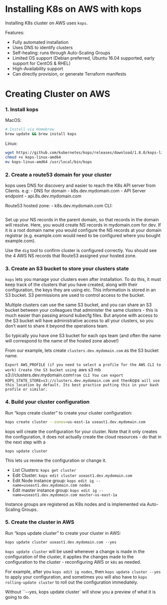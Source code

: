 # Installing K8s on AWS with kops

Installing K8s cluster on AWS uses `kops`.

Features:
- Fully automated installation
- Uses DNS to identify clusters
- Self-healing: runs through Auto-Scaling Groups
- Limited OS support (Debian preferred, Ubuntu 16.04 supported, early support for CentOS & RHEL)
- High-Availability support
- Can directly provision, or generate Terraform manifests

# Creating Cluster on AWS

### 1. Install kops

MacOS:

```bash
# Install via Homebrew
brew update && brew install kops
```

Linux:

```bash
wget https://github.com/kubernetes/kops/releases/download/1.8.0/kops-linux-amd64
chmod +x kops-linux-amd64
mv kops-linux-amd64 /usr/local/bin/kops
```

### 2. Create a route53 domain for your cluster

kops uses DNS for discovery and easier to reach the K8s API server from Clients.
e.g: - DNS for domain - k8s.dev.mydomain.com
     - API Server endpoint - api.8s.dev.mydomain.com

Route53 hosted zone: - k8s.dev.mydomain.com
CLI:
```aws route53 create-hosted-zone --name dev.mydomain.com --caller-reference 1
```
Set up your NS records in the parent domain, so that records in the domain will resolve. Here, you would create NS records in mydomain.com for dev. If it is a root domain name you would configure the NS records at your domain registrar (e.g. example.com would need to be configured where you bought example.com).

Use the `dig` tool to confirm cluster is configured correctly. You should see the 4 AWS NS records that Route53 assigned your hosted zone.

### 3. Create an S3 bucket to store your clusters state

`kops` lets you manage your clusters even after installation. To do this, it must keep track of the clusters that you have created, along with their configuration, the keys they are using etc. This information is stored in an S3 bucket. S3 permissions are used to control access to the bucket.

Multiple clusters can use the same S3 bucket, and you can share an S3 bucket between your colleagues that administer the same clusters - this is much easier than passing around kubecfg files. But anyone with access to the S3 bucket will have administrative access to all your clusters, so you don’t want to share it beyond the operations team.

So typically you have one S3 bucket for each ops team (and often the name will correspond to the name of the hosted zone above!)

From our example, lets create `clusters.dev.mydomain.com` as the S3 bucket name.

`Export AWS_PROFILE (if you need to select a profile for the AWS CLI to work)
Create the S3 bucket using `aws s3 mb s3://clusters.dev.mydomain.com` from CLI
You can export KOPS_STATE_STORE=s3://clusters.dev.mydomain.com and then `kops` will use this location by default. Its best practice putting this in your bash profile or similar.`

### 4. Build your cluster configuration

Run “kops create cluster” to create your cluster configuration:
```bash
kops create cluster --zones=us-east-1a useast1.dev.mydomain.com
```
kops will create the configuration for your cluster. Note that it only creates the configuration, it does not actually create the cloud resources - do that in the next step with a
```
kops update cluster
```
This lets us review the configuration or change it.

- List Clusters: `kops get cluster`
- Edit Cluster: `kops edit cluster useast1.dev.mydomain.com`
- Edit Node instance group: `kops edit ig --name=useast1.dev.mydomain.com nodes`
- Edit master instance group: `kops edit ig --name=useast1.dev.mydomain.com master-us-east-1a`

Instance groups are registered as K8s nodes and is implemented via Auto-Scaling Groups.

### 5. Create the cluster in AWS

Run “kops update cluster” to create your cluster in AWS:

```
kops update cluster useast1.dev.mydomain.com --yes
```
`kops update cluster` will be used whenever a change is made in the configuration of the cluster, it applies the changes  made to the configuration to the cluster - reconfiguring AWS or `k8s` as needed.

For example, after you `kops edit ig nodes`, then `kops update cluster --yes` to apply your configuration, and sometimes you will also have to `kops rolling-update cluster` to roll out the configuration immediately.

Without ``--yes, kops update cluster` will show you a preview of what it is going to do.
